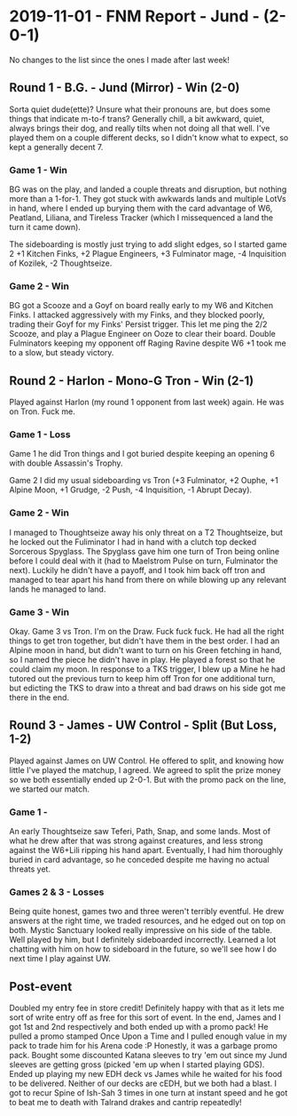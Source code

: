 # 2019-11-01 - FNM Report - Jund - (2-0-1)

No changes to the list since the ones I made after last week! 

## Round 1 - B.G. - Jund (Mirror) - Win (2-0)

Sorta quiet dude(ette)? Unsure what their pronouns are, but does some things that indicate m-to-f trans? Generally chill, a bit awkward, quiet, always brings their dog, and really tilts when not doing all that well. I've played them on a couple different decks, so I didn't know what to expect, so kept a generally decent 7.

### Game 1 - Win

BG was on the play, and landed a couple threats and disruption, but nothing more than a 1-for-1. They got stuck with awkwards lands and multiple LotVs in hand, where I ended up burying them with the card advantage of W6, Peatland, Liliana, and Tireless Tracker (which I missequenced a land the turn it came down).

The sideboarding is mostly just trying to add slight edges, so I started game 2 +1 Kitchen Finks, +2 Plague Engineers, +3 Fulminator mage, -4 Inquisition of Kozilek, -2 Thoughtseize.

### Game 2 - Win

BG got a Scooze and a Goyf on board really early to my W6 and Kitchen Finks. I attacked aggressively with my Finks, and they blocked poorly, trading their Goyf for my Finks' Persist trigger. This let me ping the 2/2 Scooze, and play a Plague Engineer on Ooze to clear their board. Double Fulminators keeping my opponent off Raging Ravine despite W6 +1 took me to a slow, but steady victory.

## Round 2 - Harlon - Mono-G Tron - Win (2-1)

Played against Harlon (my round 1 opponent from last week) again. He was on Tron. Fuck me.

### Game 1 - Loss

Game 1 he did Tron things and I got buried despite keeping an opening 6 with double Assassin's Trophy.

Game 2 I did my usual sideboarding vs Tron (+3 Fulminator, +2 Ouphe, +1 Alpine Moon, +1 Grudge, -2 Push, -4 Inquisition, -1 Abrupt Decay).

### Game 2 - Win

I managed to Thoughtseize away his only threat on a T2 Thoughtseize, but he locked out the Fuliminator I had in hand with a clutch top decked Sorcerous Spyglass. The Spyglass gave him one turn of Tron being online before I could deal with it (had to Maelstrom Pulse on turn, Fulminator the next). Luckily he didn't have a payoff, and I took him back off tron and managed to tear apart his hand from there on while blowing up any relevant lands he managed to land.

### Game 3 - Win

Okay. Game 3 vs Tron. I'm on the Draw. Fuck fuck fuck. He had all the right things to get tron together, but didn't have them in the best order. I had an Alpine moon in hand, but didn't want to turn on his Green fetching in hand, so I named the piece he didn't have in play. He played a forest so that he could claim my moon. In response to a TKS trigger, I blew up a Mine he had tutored out the previous turn to keep him off Tron for one additional turn, but edicting the TKS to draw into a threat and bad draws on his side got me there in the end.

## Round 3 - James - UW Control - Split (But Loss, 1-2)

Played against James on UW Control. He offered to split, and knowing how little I've played the matchup, I agreed. We agreed to split the prize money so we both essentially ended up 2-0-1. But with the promo pack on the line, we started our match.

### Game 1 - 

An early Thoughtseize saw Teferi, Path, Snap, and some lands. Most of what he drew after that was strong against creatures, and less strong against the W6+Lili ripping his hand apart. Eventually, I had him thoroughly buried in card advantage, so he conceded despite me having no actual threats yet.

### Games 2 & 3 - Losses

Being quite honest, games two and three weren't terribly eventful. He drew answers at the right time, we traded resources, and he edged out on top on both. Mystic Sanctuary looked really impressive on his side of the table. Well played by him, but I definitely sideboarded incorrectly. Learned a lot chatting with him on how to sideboard in the future, so we'll see how I do next time I play against UW.

## Post-event

Doubled my entry fee in store credit! Definitely happy with that as it lets me sort of write entry off as free for this sort of event. In the end, James and I got 1st and 2nd respectively and both ended up with a promo pack! He pulled a promo stamped Once Upon a Time and I pulled enough value in my pack to trade him for his Arena code :P Honestly, it was a garbage promo pack. Bought some discounted Katana sleeves to try 'em out since my Jund sleeves are getting gross (picked 'em up when I started playing GDS). Ended up playing my new EDH deck vs James while he waited for his food to be delivered. Neither of our decks are cEDH, but we both had a blast. I got to recur Spine of Ish-Sah 3 times in one turn at instant speed and he got to beat me to death with Talrand drakes and cantrip repeatedly!